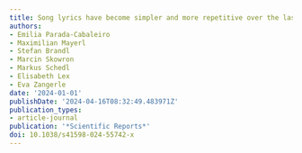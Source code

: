 ```yaml
---
title: Song lyrics have become simpler and more repetitive over the last five decades
authors:
- Emilia Parada-Cabaleiro
- Maximilian Mayerl
- Stefan Brandl
- Marcin Skowron
- Markus Schedl
- Elisabeth Lex
- Eva Zangerle
date: '2024-01-01'
publishDate: '2024-04-16T08:32:49.483971Z'
publication_types:
- article-journal
publication: '*Scientific Reports*'
doi: 10.1038/s41598-024-55742-x
---
```

